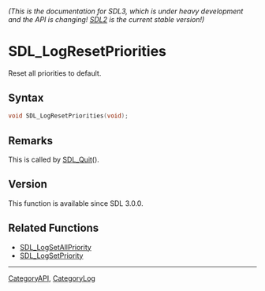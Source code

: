 ###### (This is the documentation for SDL3, which is under heavy development and the API is changing! [SDL2](https://wiki.libsdl.org/SDL2/) is the current stable version!)
# SDL_LogResetPriorities

Reset all priorities to default.

## Syntax

```c
void SDL_LogResetPriorities(void);

```

## Remarks

This is called by [SDL_Quit](SDL_Quit)().

## Version

This function is available since SDL 3.0.0.

## Related Functions

* [SDL_LogSetAllPriority](SDL_LogSetAllPriority)
* [SDL_LogSetPriority](SDL_LogSetPriority)

----
[CategoryAPI](CategoryAPI), [CategoryLog](CategoryLog)

